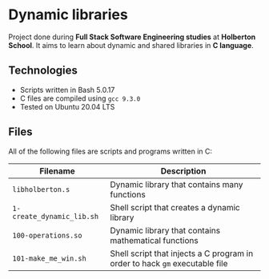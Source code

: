 # Dynamic libraries

Project done during **Full Stack Software Engineering studies** at **Holberton School**. It aims to learn about dynamic and shared libraries in **C language**.

## Technologies
* Scripts written in Bash 5.0.17
* C files are compiled using `gcc 9.3.0`
* Tested on Ubuntu 20.04 LTS

## Files
All of the following files are scripts and programs written in C:

| Filename | Description |
| -------- | ----------- |
| `libholberton.s` | Dynamic library that contains many functions |
| `1-create_dynamic_lib.sh` | Shell script that creates a dynamic library |
| `100-operations.so` | Dynamic library that contains mathematical functions |
| `101-make_me_win.sh` | Shell script that injects a C program in order to hack `gm` executable file |
